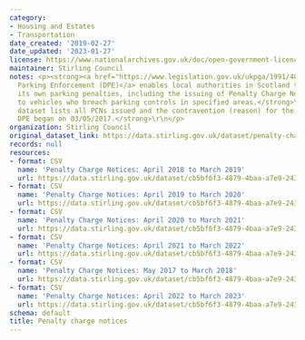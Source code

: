 ```yaml
---
category:
- Housing and Estates
- Transportation
date_created: '2019-02-27'
date_updated: '2023-01-27'
license: https://www.nationalarchives.gov.uk/doc/open-government-licence/version/3/
maintainer: Stirling Council
notes: <p><strong><a href="https://www.legislation.gov.uk/ukpga/1991/40/contents">Decriminalised
  Parking Enforcement (DPE)</a> enables local authorities in Scotland to administer
  its own parking penalties, including the issuing of Penalty Charge Notices (PCNs)
  to vehicles who breach parking controls in specified areas.</strong>\r\n\r\n<strong>This
  dataset lists all PCNs issued and the contravention (reason) for the issue since
  DPE began on 03/05/2017.</strong>\r\n</p>
organization: Stirling Council
original_dataset_link: https://data.stirling.gov.uk/dataset/penalty-charge-notices
records: null
resources:
- format: CSV
  name: 'Penalty Charge Notices: April 2018 to March 2019'
  url: https://data.stirling.gov.uk/dataset/cb5bf6f3-4879-4baa-a7e9-243477d49aab/resource/4b8ca28d-25dc-4f90-a460-3a4ae6871712/download/20220406-parking-control-notices-01.04.2018-to-31.03.2019.csv
- format: CSV
  name: 'Penalty Charge Notices: April 2019 to March 2020'
  url: https://data.stirling.gov.uk/dataset/cb5bf6f3-4879-4baa-a7e9-243477d49aab/resource/192d01ab-42f7-4d25-bff3-124844a95b97/download/20220406-parking-control-notices-01.04.2019-to-31.03.2020.csv
- format: CSV
  name: 'Penalty Charge Notices: April 2020 to March 2021'
  url: https://data.stirling.gov.uk/dataset/cb5bf6f3-4879-4baa-a7e9-243477d49aab/resource/3c9bd3f3-344f-4221-8f50-543b3b502bbd/download/20220406-penalty-charge-notices-01.04.2020-to-31.03.2021.csv
- format: CSV
  name: 'Penalty Charge Notices: April 2021 to March 2022'
  url: https://data.stirling.gov.uk/dataset/cb5bf6f3-4879-4baa-a7e9-243477d49aab/resource/07bae006-78d2-4ff7-8f1c-39861a29e744/download/20220406-penalty-charge-notices-01.04.2021-to-31.03.2022.csv
- format: CSV
  name: 'Penalty Charge Notices: May 2017 to March 2018'
  url: https://data.stirling.gov.uk/dataset/cb5bf6f3-4879-4baa-a7e9-243477d49aab/resource/973707a2-d08c-4e38-a36e-4bad5f091491/download/20220406-parking-control-notices-03.05.2017-to-31.03.2018.csv
- format: CSV
  name: 'Penalty Charge Notices: April 2022 to March 2023'
  url: https://data.stirling.gov.uk/dataset/cb5bf6f3-4879-4baa-a7e9-243477d49aab/resource/debe6bcf-0114-497a-85b8-af1b25704efb/download/20230127-stirling-council-penalty-charge-notices-01.04.2022-to-31.03.2023.csv
schema: default
title: Penalty charge notices
---
```

